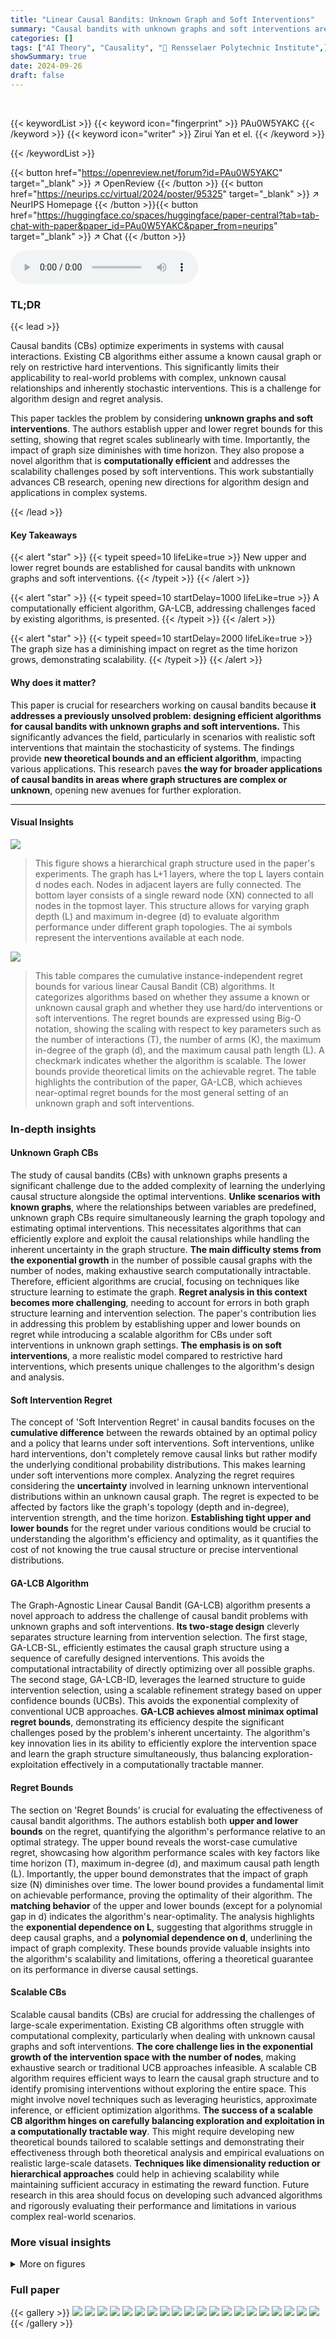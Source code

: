 ```yaml
---
title: "Linear Causal Bandits: Unknown Graph and Soft Interventions"
summary: "Causal bandits with unknown graphs and soft interventions are solved by establishing novel upper and lower regret bounds, plus a computationally efficient algorithm."
categories: []
tags: ["AI Theory", "Causality", "🏢 Rensselaer Polytechnic Institute",]
showSummary: true
date: 2024-09-26
draft: false
---
```


<br>

{{< keywordList >}}
{{< keyword icon="fingerprint" >}} PAu0W5YAKC {{< /keyword >}}
{{< keyword icon="writer" >}} Zirui Yan et el. {{< /keyword >}}
 
{{< /keywordList >}}

{{< button href="https://openreview.net/forum?id=PAu0W5YAKC" target="_blank" >}}
↗ OpenReview
{{< /button >}}
{{< button href="https://neurips.cc/virtual/2024/poster/95325" target="_blank" >}}
↗ NeurIPS Homepage
{{< /button >}}{{< button href="https://huggingface.co/spaces/huggingface/paper-central?tab=tab-chat-with-paper&paper_id=PAu0W5YAKC&paper_from=neurips" target="_blank" >}}
↗ Chat
{{< /button >}}



<audio controls>
    <source src="https://ai-paper-reviewer.com/PAu0W5YAKC/podcast.wav" type="audio/wav">
    Your browser does not support the audio element.
</audio>


### TL;DR


{{< lead >}}

Causal bandits (CBs) optimize experiments in systems with causal interactions.  Existing CB algorithms either assume a known causal graph or rely on restrictive hard interventions.  This significantly limits their applicability to real-world problems with complex, unknown causal relationships and inherently stochastic interventions. This is a challenge for algorithm design and regret analysis. 

This paper tackles the problem by considering **unknown graphs and soft interventions**.  The authors establish upper and lower regret bounds for this setting, showing that regret scales sublinearly with time. Importantly, the impact of graph size diminishes with time horizon.  They also propose a novel algorithm that is **computationally efficient** and addresses the scalability challenges posed by soft interventions. This work substantially advances CB research, opening new directions for algorithm design and applications in complex systems.

{{< /lead >}}


#### Key Takeaways

{{< alert "star" >}}
{{< typeit speed=10 lifeLike=true >}} New upper and lower regret bounds are established for causal bandits with unknown graphs and soft interventions. {{< /typeit >}}
{{< /alert >}}

{{< alert "star" >}}
{{< typeit speed=10 startDelay=1000 lifeLike=true >}} A computationally efficient algorithm, GA-LCB, addressing challenges faced by existing algorithms, is presented. {{< /typeit >}}
{{< /alert >}}

{{< alert "star" >}}
{{< typeit speed=10 startDelay=2000 lifeLike=true >}} The graph size has a diminishing impact on regret as the time horizon grows, demonstrating scalability. {{< /typeit >}}
{{< /alert >}}

#### Why does it matter?
This paper is crucial for researchers working on causal bandits because **it addresses a previously unsolved problem: designing efficient algorithms for causal bandits with unknown graphs and soft interventions.** This significantly advances the field, particularly in scenarios with realistic soft interventions that maintain the stochasticity of systems.  The findings provide **new theoretical bounds and an efficient algorithm**, impacting various applications. This research paves **the way for broader applications of causal bandits in areas where graph structures are complex or unknown**, opening new avenues for further exploration. 

------
#### Visual Insights



![](https://ai-paper-reviewer.com/PAu0W5YAKC/figures_14_1.jpg)

> This figure shows a hierarchical graph structure used in the paper's experiments.  The graph has L+1 layers, where the top L layers contain d nodes each.  Nodes in adjacent layers are fully connected. The bottom layer consists of a single reward node (XN) connected to all nodes in the topmost layer. This structure allows for varying graph depth (L) and maximum in-degree (d) to evaluate algorithm performance under different graph topologies. The ai symbols represent the interventions available at each node.





![](https://ai-paper-reviewer.com/PAu0W5YAKC/tables_1_1.jpg)

> This table compares the cumulative instance-independent regret bounds for various linear Causal Bandit (CB) algorithms. It categorizes algorithms based on whether they assume a known or unknown causal graph and whether they use hard/do interventions or soft interventions.  The regret bounds are expressed using Big-O notation, showing the scaling with respect to key parameters such as the number of interactions (T), the number of arms (K), the maximum in-degree of the graph (d), and the maximum causal path length (L). A checkmark indicates whether the algorithm is scalable. The lower bounds provide theoretical limits on the achievable regret.  The table highlights the contribution of the paper, GA-LCB, which achieves near-optimal regret bounds for the most general setting of an unknown graph and soft interventions.





### In-depth insights


#### Unknown Graph CBs
The study of causal bandits (CBs) with unknown graphs presents a significant challenge due to the added complexity of learning the underlying causal structure alongside the optimal interventions.  **Unlike scenarios with known graphs**, where the relationships between variables are predefined, unknown graph CBs require simultaneously learning the graph topology and estimating optimal interventions. This necessitates algorithms that can efficiently explore and exploit the causal relationships while handling the inherent uncertainty in the graph structure.  **The main difficulty stems from the exponential growth** in the number of possible causal graphs with the number of nodes, making exhaustive search computationally intractable.  Therefore, efficient algorithms are crucial, focusing on techniques like structure learning to estimate the graph.  **Regret analysis in this context becomes more challenging**, needing to account for errors in both graph structure learning and intervention selection.  The paper's contribution lies in addressing this problem by establishing upper and lower bounds on regret while introducing a scalable algorithm for CBs under soft interventions in unknown graph settings. **The emphasis is on soft interventions**, a more realistic model compared to restrictive hard interventions, which presents unique challenges to the algorithm's design and analysis.

#### Soft Intervention Regret
The concept of 'Soft Intervention Regret' in causal bandits focuses on the **cumulative difference** between the rewards obtained by an optimal policy and a policy that learns under soft interventions.  Soft interventions, unlike hard interventions, don't completely remove causal links but rather modify the underlying conditional probability distributions. This makes learning under soft interventions more complex.  Analyzing the regret requires considering the **uncertainty** involved in learning unknown interventional distributions within an unknown causal graph.  The regret is expected to be affected by factors like the graph's topology (depth and in-degree), intervention strength, and the time horizon.  **Establishing tight upper and lower bounds** for the regret under various conditions would be crucial to understanding the algorithm's efficiency and optimality, as it quantifies the cost of not knowing the true causal structure or precise interventional distributions.

#### GA-LCB Algorithm
The Graph-Agnostic Linear Causal Bandit (GA-LCB) algorithm presents a novel approach to address the challenge of causal bandit problems with unknown graphs and soft interventions.  **Its two-stage design** cleverly separates structure learning from intervention selection.  The first stage, GA-LCB-SL, efficiently estimates the causal graph structure using a sequence of carefully designed interventions.  This avoids the computational intractability of directly optimizing over all possible graphs.  The second stage, GA-LCB-ID, leverages the learned structure to guide intervention selection, using a scalable refinement strategy based on upper confidence bounds (UCBs).   This avoids the exponential complexity of conventional UCB approaches.  **GA-LCB achieves almost minimax optimal regret bounds**, demonstrating its efficiency despite the significant challenges posed by the problem's inherent uncertainty.  The algorithm's key innovation lies in its ability to efficiently explore the intervention space and learn the graph structure simultaneously, thus balancing exploration-exploitation effectively in a computationally tractable manner.

#### Regret Bounds
The section on 'Regret Bounds' is crucial for evaluating the effectiveness of causal bandit algorithms.  The authors establish both **upper and lower bounds** on the regret, quantifying the algorithm's performance relative to an optimal strategy.  The upper bound reveals the worst-case cumulative regret, showcasing how algorithm performance scales with key factors like time horizon (T), maximum in-degree (d), and maximum causal path length (L).  Importantly, the upper bound demonstrates that the impact of graph size (N) diminishes over time. The lower bound provides a fundamental limit on achievable performance, proving the optimality of their algorithm.  The **matching behavior** of the upper and lower bounds (except for a polynomial gap in d) indicates the algorithm's near-optimality.  The analysis highlights the **exponential dependence on L**, suggesting that algorithms struggle in deep causal graphs, and a **polynomial dependence on d**, underlining the impact of graph complexity. These bounds provide valuable insights into the algorithm's scalability and limitations, offering a theoretical guarantee on its performance in diverse causal settings.

#### Scalable CBs
Scalable causal bandits (CBs) are crucial for addressing the challenges of large-scale experimentation.  Existing CB algorithms often struggle with computational complexity, particularly when dealing with unknown causal graphs and soft interventions.  **The core challenge lies in the exponential growth of the intervention space with the number of nodes**, making exhaustive search or traditional UCB approaches infeasible. A scalable CB algorithm requires efficient ways to learn the causal graph structure and to identify promising interventions without exploring the entire space. This might involve novel techniques such as leveraging heuristics, approximate inference, or efficient optimization algorithms.  **The success of a scalable CB algorithm hinges on carefully balancing exploration and exploitation in a computationally tractable way**. This might require developing new theoretical bounds tailored to scalable settings and demonstrating their effectiveness through both theoretical analysis and empirical evaluations on realistic large-scale datasets.  **Techniques like dimensionality reduction or hierarchical approaches** could help in achieving scalability while maintaining sufficient accuracy in estimating the reward function.  Future research in this area should focus on developing such advanced algorithms and rigorously evaluating their performance and limitations in various complex real-world scenarios.


### More visual insights

<details>
<summary>More on figures
</summary>


![](https://ai-paper-reviewer.com/PAu0W5YAKC/figures_14_2.jpg)

> This figure shows the cumulative regret for different causal bandit algorithms with a hierarchical graph where the maximum causal depth L is 2.  The x-axis represents the number of iterations, and the y-axis represents the cumulative regret.  The algorithms compared are GA-LCB (Graph-Agnostic Linear Causal Bandit), GA-LCB (known) (GA-LCB with known graph structure), GCB-UCB (Graph Causal Bandit - Upper Confidence Bound), and LinSEM-UCB (Linear Structural Equation Model - Upper Confidence Bound). GA-LCB demonstrates a significantly higher initial regret due to the structure learning phase, but its regret plateaus as the number of iterations increases. In contrast, the other algorithms exhibit much lower but less scalable regret.


![](https://ai-paper-reviewer.com/PAu0W5YAKC/figures_14_3.jpg)

> This figure shows the cumulative regret for different causal bandit algorithms (GA-LCB, GA-LCB(known), GCB-UCB, and LinSEM-UCB) over 40000 iterations on a hierarchical graph with a causal depth of L=2 and maximum in-degree of d=3.  GA-LCB is the proposed algorithm in this paper, and GA-LCB(known) represents the performance of the algorithm with prior knowledge of the graph structure.  The figure demonstrates the performance comparison among these algorithms, indicating GA-LCB's performance relative to state-of-the-art algorithms in the presence of uncertainty about the causal graph. Note that GA-LCB shows slightly higher regret than GA-LCB(known) during the initial iterations, which can be explained by the initial structure learning and exploration.


![](https://ai-paper-reviewer.com/PAu0W5YAKC/figures_14_4.jpg)

> This figure shows the cumulative regret for different causal bandit algorithms (GA-LCB, GCB-UCB, LinSEM-UCB) on a hierarchical graph with causal depth L=2.  The x-axis represents the number of iterations, and the y-axis represents the cumulative regret.  GA-LCB shows initially higher regret than the other two algorithms, due to its structure learning phase, but the regret converges to a relatively stable level after some iterations.


![](https://ai-paper-reviewer.com/PAu0W5YAKC/figures_15_1.jpg)

> This figure shows the cumulative regret of the GA-LCB algorithm under different causal depth L. The x-axis represents the causal depth L, and the y-axis represents the cumulative regret. The figure shows that the cumulative regret increases exponentially with the causal depth L, which is consistent with the theoretical results in the paper. The figure also shows the cumulative regret of GA-LCB under known and unknown graph settings. The cumulative regret under the unknown graph setting is slightly higher than the cumulative regret under the known graph setting. This is because the GA-LCB algorithm needs to learn the graph structure under the unknown graph setting, which introduces additional regret.


![](https://ai-paper-reviewer.com/PAu0W5YAKC/figures_15_2.jpg)

> This figure shows the empirical cumulative regret of the GA-LCB algorithm with different maximum in-degree values (d) under a hierarchical graph structure with a fixed maximum causal depth (L=2). It compares the empirical results with the theoretical upper and lower bounds of O(dL−1/2√T) and O(d3/2L−3/2√T) respectively. The plot demonstrates that as the maximum in-degree increases, the cumulative regret also increases, aligning with the theoretical findings in the paper. The empirical results fall between the upper and lower bounds, indicating the effectiveness of the proposed GA-LCB algorithm.


![](https://ai-paper-reviewer.com/PAu0W5YAKC/figures_15_3.jpg)

> This figure compares the computational time of four different causal bandit algorithms: GA-LCB, GA-LCB (with known graph), GCB-UCB, and LinSEM-UCB.  The algorithms are evaluated on hierarchical graphs with different causal depths (L=2 and L=4). The results show that GA-LCB, designed for unknown graphs, has a significantly lower computational time compared to the other algorithms, particularly in larger graphs (L=4). The computational advantage is attributed to GA-LCB's efficient algorithm design, particularly avoiding computationally expensive optimization.


![](https://ai-paper-reviewer.com/PAu0W5YAKC/figures_38_1.jpg)

> This figure shows an example of a hierarchical graph used in the paper's experiments. The graph has multiple layers of nodes, where nodes in adjacent layers are fully connected. Each node represents a variable, and the edges represent causal relationships between them. The last layer contains a single node, representing the reward variable, which is fully connected to all nodes in the previous layer.  Soft interventions can be applied to any subset of nodes, aiming to maximize the value of the reward node. The structure illustrates the complexity of the problem addressed by the GA-LCB algorithm, especially when the underlying graph structure is unknown.


</details>






### Full paper

{{< gallery >}}
<img src="https://ai-paper-reviewer.com/PAu0W5YAKC/1.png" class="grid-w50 md:grid-w33 xl:grid-w25" />
<img src="https://ai-paper-reviewer.com/PAu0W5YAKC/2.png" class="grid-w50 md:grid-w33 xl:grid-w25" />
<img src="https://ai-paper-reviewer.com/PAu0W5YAKC/3.png" class="grid-w50 md:grid-w33 xl:grid-w25" />
<img src="https://ai-paper-reviewer.com/PAu0W5YAKC/4.png" class="grid-w50 md:grid-w33 xl:grid-w25" />
<img src="https://ai-paper-reviewer.com/PAu0W5YAKC/5.png" class="grid-w50 md:grid-w33 xl:grid-w25" />
<img src="https://ai-paper-reviewer.com/PAu0W5YAKC/6.png" class="grid-w50 md:grid-w33 xl:grid-w25" />
<img src="https://ai-paper-reviewer.com/PAu0W5YAKC/7.png" class="grid-w50 md:grid-w33 xl:grid-w25" />
<img src="https://ai-paper-reviewer.com/PAu0W5YAKC/8.png" class="grid-w50 md:grid-w33 xl:grid-w25" />
<img src="https://ai-paper-reviewer.com/PAu0W5YAKC/9.png" class="grid-w50 md:grid-w33 xl:grid-w25" />
<img src="https://ai-paper-reviewer.com/PAu0W5YAKC/10.png" class="grid-w50 md:grid-w33 xl:grid-w25" />
<img src="https://ai-paper-reviewer.com/PAu0W5YAKC/11.png" class="grid-w50 md:grid-w33 xl:grid-w25" />
<img src="https://ai-paper-reviewer.com/PAu0W5YAKC/12.png" class="grid-w50 md:grid-w33 xl:grid-w25" />
<img src="https://ai-paper-reviewer.com/PAu0W5YAKC/13.png" class="grid-w50 md:grid-w33 xl:grid-w25" />
<img src="https://ai-paper-reviewer.com/PAu0W5YAKC/14.png" class="grid-w50 md:grid-w33 xl:grid-w25" />
<img src="https://ai-paper-reviewer.com/PAu0W5YAKC/15.png" class="grid-w50 md:grid-w33 xl:grid-w25" />
<img src="https://ai-paper-reviewer.com/PAu0W5YAKC/16.png" class="grid-w50 md:grid-w33 xl:grid-w25" />
<img src="https://ai-paper-reviewer.com/PAu0W5YAKC/17.png" class="grid-w50 md:grid-w33 xl:grid-w25" />
<img src="https://ai-paper-reviewer.com/PAu0W5YAKC/18.png" class="grid-w50 md:grid-w33 xl:grid-w25" />
<img src="https://ai-paper-reviewer.com/PAu0W5YAKC/19.png" class="grid-w50 md:grid-w33 xl:grid-w25" />
<img src="https://ai-paper-reviewer.com/PAu0W5YAKC/20.png" class="grid-w50 md:grid-w33 xl:grid-w25" />
{{< /gallery >}}